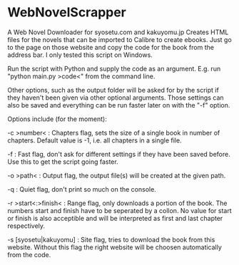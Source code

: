 # WebNovelScrapper
A Web Novel Downloader for syosetu.com and kakuyomu.jp
Creates HTML files for the novels that can be imported to Calibre to create ebooks.
Just go to the page on those website and copy the code for the book from the address bar.
I only tested this script on Windows.

Run the script with Python and supply the code as an argument.
E.g. run "python main.py >code<" from the command line.

Other options, such as the output folder will be asked for by the script if they haven't been given via other optional arguments.
Those settings can also be saved and everything can be run faster later on with the "-f" option.

Options include (for the moment):

-c >number< : Chapters flag, sets the size of a single book in number of chapters. Default value is -1, i.e. all chapters in a single file.

-f : Fast flag, don't ask for different settings if they have been saved before. Use this to get the script going faster.

-o >path< : Output flag, the output file(s) will be created at the given path.

-q : Quiet flag, don't print so much on the console.

-r >start<:>finish< : Range flag, only downloads a portion of the book. The numbers start and finish have to be seperated by a collon. 
                      No value for start or finish is also acceptible and will be interpreted as first and last chapter respectively.

-s [syosetu|kakuyomu] : Site flag, tries to download the book from this website. Without this flag the right website will be choosen automatically from the code.
